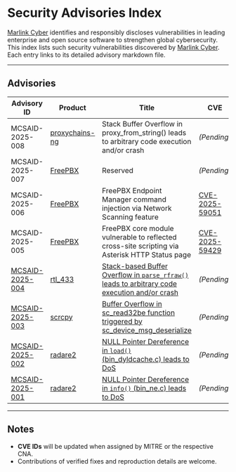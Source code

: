 # Security Advisories Index

[Marlink Cyber](https://marlink.com/solutions/cyber-security/) identifies and responsibly discloses vulnerabilities in leading enterprise and open source software to strengthen global cybersecurity.
This index lists such security vulnerabilities discovered by [Marlink Cyber](https://marlink.com/solutions/cyber-security/).
Each entry links to its detailed advisory markdown file.

---

## Advisories

| Advisory ID | Product | Title | CVE |
|--------------|----------|----------|-----|
| MCSAID-2025-008 | [proxychains-ng](https://github.com/rofl0r/proxychains-ng) | Stack Buffer Overflow in proxy_from_string() leads to arbitrary code execution and/or crash| *(Pending)* |
| MCSAID-2025-007 | [FreePBX](https://www.freepbx.org/) | Reserved | *(Pending)* |
| MCSAID-2025-006 | [FreePBX](https://www.freepbx.org/) | FreePBX Endpoint Manager command injection via Network Scanning feature | [CVE-2025-59051](https://www.cve.org/CVERecord?id=CVE-2025-59051) |
| MCSAID-2025-005 | [FreePBX](https://www.freepbx.org/) | FreePBX core module vulnerable to reflected cross-site scripting via Asterisk HTTP Status page | [CVE-2025-59429](https://www.cve.org/CVERecord?id=CVE-2025-59429) |
| [MCSAID-2025-004](./advisories/MCSAID-2025-004-rtl_433-rfraw-parse-overflow.md) | [rtl_433](https://github.com/merbanan/rtl_433) | [Stack-based Buffer Overflow in `parse_rfraw()` leads to arbitrary code execution and/or crash](./advisories/MCSAID-2025-004-rtl_433-rfraw-parse-overflow.md) | *(Pending)* |
| [MCSAID-2025-003](./advisories/MCSAID-2025-003-scrcpy-global-buffer-overflow.md) | [scrcpy](https://github.com/Genymobile/scrcpy) | [Buffer Overflow in sc_read32be function triggered by sc_device_msg_deserialize](./advisories/MCSAID-2025-003-scrcpy-global-buffer-overflow.md) | *(Pending)* |
| [MCSAID-2025-002](./advisories/MCSAID-2025-002-radare2-nullptr-deref-bin_dyldcache.md) | [radare2](https://github.com/radareorg/radare2) | [NULL Pointer Dereference in `load()` (bin_dyldcache.c) leads to DoS](./advisories/MCSAID-2025-002-radare2-nullptr-deref-bin_dyldcache.md) | *(Pending)* |
| [MCSAID-2025-001](./advisories/MCSAID-2025-001-radare2-nullptr-deref-bin_ne.md) | [radare2](https://github.com/radareorg/radare2) | [NULL Pointer Dereference in `info()` (bin_ne.c) leads to DoS](./advisories/MCSAID-2025-001-radare2-nullptr-deref-bin_ne.md) | *(Pending)* |

---

## Notes

- **CVE IDs** will be updated when assigned by MITRE or the respective CNA.
- Contributions of verified fixes and reproduction details are welcome.




